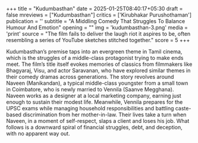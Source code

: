 +++
title = "Kudumbasthan"
date = 2025-01-25T08:40:17+05:30
draft = false
mreviews = ["Kudumbasthan"]
critics = ['Kirubhakar Purushothaman']
publication = ''
subtitle = "A Middling Comedy That Struggles To Balance Humour And Emotion"
opening = ""
img = 'kudumbasthan-3.png'
media = 'print'
source = "The film fails to deliver the laugh riot it aspires to be, often resembling a series of YouTube sketches stitched together."
score = 5
+++

Kudumbasthan’s premise taps into an evergreen theme in Tamil cinema, which is the struggles of a middle-class protagonist trying to make ends meet. The film’s title itself evokes memories of classics from filmmakers like Bhagyaraj, Visu, and actor Saravanan, who have explored similar themes in their comedy dramas across generations. The story revolves around Naveen (Manikandan), a typical middle-class youngster from a small town in Coimbatore, who is newly married to Vennila (Saanve Megghana). Naveen works as a designer at a local marketing company, earning just enough to sustain their modest life. Meanwhile, Vennila prepares for the UPSC exams while managing household responsibilities and battling caste-based discrimination from her mother-in-law. Their lives take a turn when Naveen, in a moment of self-respect, slaps a client and loses his job. What follows is a downward spiral of financial struggles, debt, and deception, with no apparent way out.
